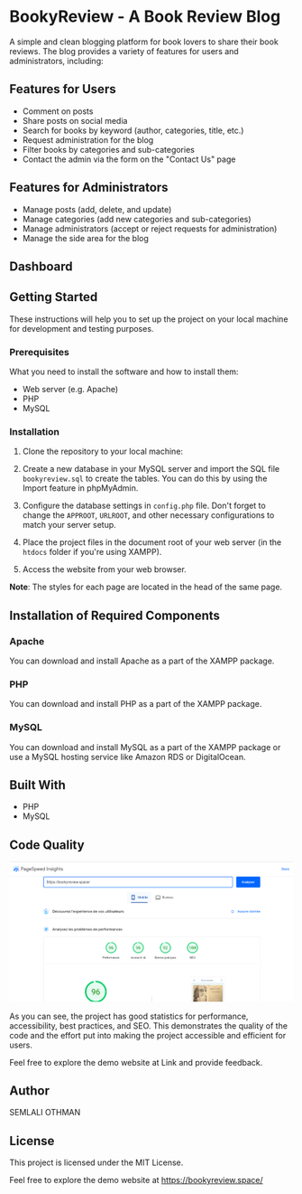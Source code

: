 # BookyReview - A Book Review Blog
A simple and clean blogging platform for book lovers to share their book reviews. The blog provides a variety of features for users and administrators, including:

## Features for Users
- Comment on posts
- Share posts on social media
- Search for books by keyword (author, categories, title, etc.)
- Request administration for the blog
- Filter books by categories and sub-categories
- Contact the admin via the form on the "Contact Us" page

## Features for Administrators
- Manage posts (add, delete, and update)
- Manage categories (add new categories and sub-categories)
- Manage administrators (accept or reject requests for administration)
- Manage the side area for the blog

## Dashboard


## Getting Started
These instructions will help you to set up the project on your local machine for development and testing purposes.

### Prerequisites
What you need to install the software and how to install them:
- Web server (e.g. Apache)
- PHP
- MySQL

### Installation
1. Clone the repository to your local machine:


2. Create a new database in your MySQL server and import the SQL file `bookyreview.sql` to create the tables. You can do this by using the Import feature in phpMyAdmin.
3. Configure the database settings in `config.php` file. Don't forget to change the `APPROOT`, `URLROOT`, and other necessary configurations to match your server setup.
4. Place the project files in the document root of your web server (in the `htdocs` folder if you're using XAMPP).
5. Access the website from your web browser.

**Note**: The styles for each page are located in the head of the same page.

## Installation of Required Components

### Apache
You can download and install Apache as a part of the XAMPP package.

### PHP
You can download and install PHP as a part of the XAMPP package.

### MySQL
You can download and install MySQL as a part of the XAMPP package or use a MySQL hosting service like Amazon RDS or DigitalOcean.

## Built With
- PHP
- MySQL

## Code Quality
![Page Speed Insights](https://github.com/OthmanSemlali/BookyReview-BLOG/blob/main/images/insight.PNG)


As you can see, the project has good statistics for performance, accessibility, best practices, and SEO. This demonstrates the quality of the code and the effort put into making the project accessible and efficient for users.


Feel free to explore the demo website at Link and provide feedback.

## Author
SEMLALI OTHMAN

## License
This project is licensed under the MIT License.


Feel free to explore the demo website at https://bookyreview.space/
